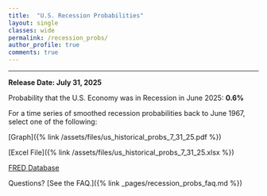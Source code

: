 ```yaml
---
title:  "U.S. Recession Probabilities"
layout: single
classes: wide
permalink: /recession_probs/
author_profile: true
comments: true
---
```


<HR>

<b>Release Date: July 31, 2025</b>

Probability that the U.S. Economy was in Recession in June 2025: **0.6%**


For a time series of smoothed recession probabilities back to June 1967, select one of the following: 

[Graph]({% link /assets/files/us_historical_probs_7_31_25.pdf %})

[Excel File]({% link /assets/files/us_historical_probs_7_31_25.xlsx %})

[FRED Database](https://fred.stlouisfed.org/series/RECPROUSM156N)

Questions? [See the FAQ.]({% link _pages/recession_probs_faq.md %})